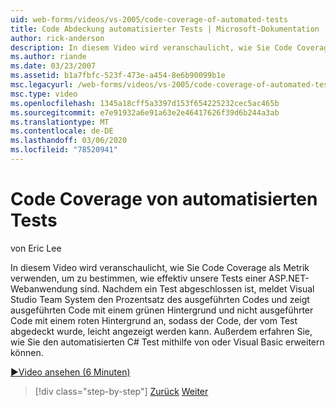 ```yaml
---
uid: web-forms/videos/vs-2005/code-coverage-of-automated-tests
title: Code Abdeckung automatisierter Tests | Microsoft-Dokumentation
author: rick-anderson
description: In diesem Video wird veranschaulicht, wie Sie Code Coverage als Metrik verwenden, um zu bestimmen, wie effektiv unsere Tests einer ASP.NET-Webanwendung sind. Nachdem ein Test com...
ms.author: riande
ms.date: 03/23/2007
ms.assetid: b1a7fbfc-523f-473e-a454-8e6b90099b1e
msc.legacyurl: /web-forms/videos/vs-2005/code-coverage-of-automated-tests
msc.type: video
ms.openlocfilehash: 1345a18cff5a3397d153f654225232cec5ac465b
ms.sourcegitcommit: e7e91932a6e91a63e2e46417626f39d6b244a3ab
ms.translationtype: MT
ms.contentlocale: de-DE
ms.lasthandoff: 03/06/2020
ms.locfileid: "78520941"
---
```

# <a name="code-coverage-of-automated-tests"></a>Code Coverage von automatisierten Tests

von Eric Lee

In diesem Video wird veranschaulicht, wie Sie Code Coverage als Metrik verwenden, um zu bestimmen, wie effektiv unsere Tests einer ASP.NET-Webanwendung sind. Nachdem ein Test abgeschlossen ist, meldet Visual Studio Team System den Prozentsatz des ausgeführten Codes und zeigt ausgeführten Code mit einem grünen Hintergrund und nicht ausgeführter Code mit einem roten Hintergrund an, sodass der Code, der vom Test abgedeckt wurde, leicht angezeigt werden kann. Außerdem erfahren Sie, wie Sie den automatisierten C# Test mithilfe von oder Visual Basic erweitern können.

[&#9654;Video ansehen (6 Minuten)](https://channel9.msdn.com/Blogs/ASP-NET-Site-Videos/code-coverage-of-automated-tests)

> [!div class="step-by-step"]
> [Zurück](measuring-the-business-value-of-ajax.md)
> [Weiter](custom-extraction-rules-and-coded-web-tests.md)
